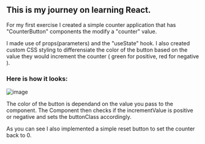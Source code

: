 ## This is my journey on learning React.

For my first exercise I created a simple counter application that has "CounterButton" components the modify a "counter" value. 

I made use of props(parameters) and the "useState" hook. I also created custom CSS styling to differensiate the color of the button based on the value they would increment the counter
( green for positive, red for negative ).

### Here is how it looks:

![image](https://github.com/user-attachments/assets/60134238-c26a-4562-9831-a103158b7e32)


The color of the button is dependand on the value you pass to the component. The Component then checks if the incrementValue is positive or negative and sets the buttonClass accordingly.

As you can see I also implemented a simple reset button to set the counter back to 0.
